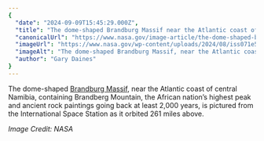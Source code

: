 ```yaml
---
{
  "date": "2024-09-09T15:45:29.000Z",
  "title": "The dome-shaped Brandburg Massif near the Atlantic coast of central Namibia",
  "canonicalUrl": "https://www.nasa.gov/image-article/the-dome-shaped-brandburg-massif-near-the-atlantic-coast-of-central-namibia/",
  "imageUrl": "https://www.nasa.gov/wp-content/uploads/2024/08/iss071e522460.jpg",
  "imageAlt": "The dome-shaped Brandburg Massif, near the Atlantic coast of central Namibia, containing Brandberg Mountain, the African nation's highest peak and ancient rock paintings going back at least 2,000 years, is pictured from the International Space Station as it orbited 261 miles above.",
  "author": "Gary Daines"
}
---
```


The dome-shaped [Brandburg Massif](https://earthobservatory.nasa.gov/images/152680/towering-brandberg), near the Atlantic coast of central Namibia, containing Brandberg Mountain, the African nation’s highest peak and ancient rock paintings going back at least 2,000 years, is pictured from the International Space Station as it orbited 261 miles above.

_Image Credit: NASA_
